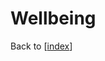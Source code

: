 # Wellbeing

Back to [[index]]

[//begin]: # "Autogenerated link references for markdown compatibility"
[index]: index.md "index"
[//end]: # "Autogenerated link references"